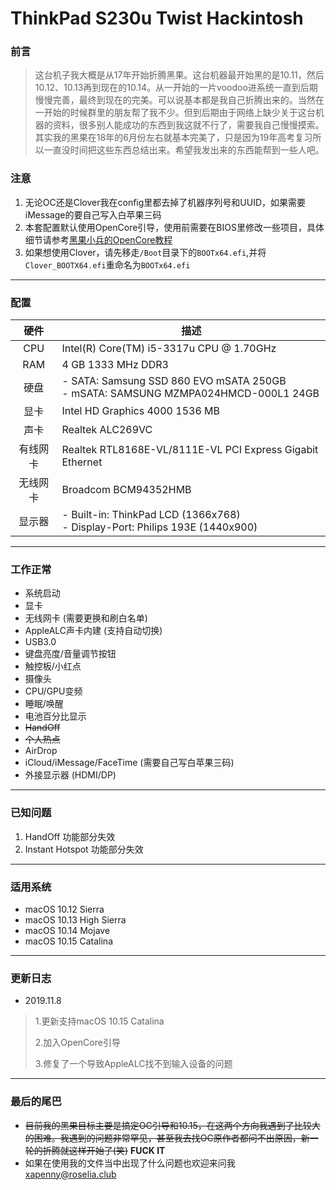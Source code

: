 

# ThinkPad S230u Twist Hackintosh

### 前言

> 这台机子我大概是从17年开始折腾黑果。这台机器最开始黑的是10.11，然后10.12、10.13再到现在的10.14。从一开始的一片voodoo进系统一直到后期慢慢完善，最终到现在的完美。可以说基本都是我自己折腾出来的。当然在一开始的时候群里的朋友帮了我不少。但到后期由于网络上缺少关于这台机器的资料，很多别人能成功的东西到我这就不行了，需要我自己慢慢摸索。其实我的黑果在18年的6月份左右就基本完美了，只是因为19年高考复习所以一直没时间把这些东西总结出来。希望我发出来的东西能帮到一些人吧。

### 注意

1. 无论OC还是Clover我在config里都去掉了机器序列号和UUID，如果需要iMessage的要自己写入白苹果三码
2. 本套配置默认使用OpenCore引导，使用前需要在BIOS里修改一些项目，具体细节请参考[黑果小兵的OpenCore教程](https://blog.daliansky.net/OpenCore-BootLoader.html)
3. 如果想使用Clover，请先移走`/Boot`目录下的`BOOTx64.efi`,并将`Clover_BOOTX64.efi`重命名为`BOOTx64.efi`

---

### 配置

|   硬件   | 描述                                                         |
| :------: | ------------------------------------------------------------ |
|   CPU    | Intel(R) Core(TM) i5-3317u CPU @ 1.70GHz                     |
|   RAM    | 4 GB 1333 MHz DDR3                                           |
|   硬盘   | - SATA: Samsung SSD 860 EVO mSATA 250GB <br/>- mSATA: SAMSUNG MZMPA024HMCD-000L1 24GB |
|   显卡   | Intel HD Graphics 4000 1536 MB                               |
|   声卡   | Realtek ALC269VC                                             |
| 有线网卡 | Realtek RTL8168E-VL/8111E-VL PCI Express Gigabit Ethernet    |
| 无线网卡 | Broadcom BCM94352HMB                                         |
|  显示器  | - Built-in: ThinkPad LCD (1366x768)<br/>- Display-Port: Philips 193E (1440x900) |

---

### 工作正常

- 系统启动
- 显卡
- 无线网卡 (需要更换和刷白名单)
- AppleALC声卡内建 (支持自动切换)
- USB3.0
- 键盘亮度/音量调节按钮
- 触控板/小红点
- 摄像头
- CPU/GPU变频
- 睡眠/唤醒
- 电池百分比显示
- ~~HandOff~~
- ~~个人热点~~
- AirDrop
- iCloud/iMessage/FaceTime (需要自己写白苹果三码)
- 外接显示器 (HDMI/DP)

---

### 已知问题

1. HandOff 功能部分失效
2. Instant Hotspot 功能部分失效

---

### 适用系统

- macOS 10.12 Sierra
- macOS 10.13 High Sierra 
- macOS 10.14 Mojave
- macOS 10.15 Catalina

---

### 更新日志

- 2019.11.8

> 1.更新支持macOS 10.15 Catalina
>
> 2.加入OpenCore引导
>
> 3.修复了一个导致AppleALC找不到输入设备的问题

---

### 最后的尾巴

- ~~目前我的黑果目标主要是搞定OC引导和10.15，在这两个方向我遇到了比较大的困难。我遇到的问题非常罕见，甚至我去找OC原作者都问不出原因，新一轮的折腾就这样开始了(笑)~~ **FUCK IT**
- 如果在使用我的文件当中出现了什么问题也欢迎来问我<xapenny@roselia.club>